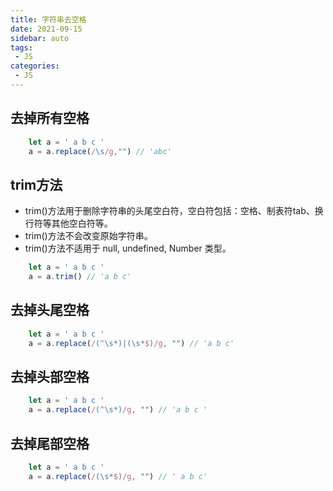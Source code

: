 ```yaml
---
title: 字符串去空格
date: 2021-09-15
sidebar: auto
tags: 
 - JS
categories:
 - JS
---
```


## 去掉所有空格
```javascript
    let a = ' a b c '
    a = a.replace(/\s/g,"") // 'abc'
```

## trim方法
- trim()方法用于删除字符串的头尾空白符，空白符包括：空格、制表符tab、换行符等其他空白符等。
- trim()方法不会改变原始字符串。
- trim()方法不适用于 null, undefined, Number 类型。
```javascript
    let a = ' a b c '
    a = a.trim() // 'a b c'
```

## 去掉头尾空格
```javascript
    let a = ' a b c '
    a = a.replace(/(^\s*)|(\s*$)/g, "") // 'a b c'
```

## 去掉头部空格
```javascript
    let a = ' a b c '
    a = a.replace(/(^\s*)/g, "") // 'a b c '
```

## 去掉尾部空格
```javascript
    let a = ' a b c '
    a = a.replace(/(\s*$)/g, "") // ' a b c'
```
